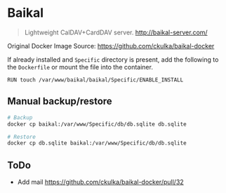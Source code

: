 # Baikal

> Lightweight CalDAV+CardDAV server. <http://baikal-server.com/>

Original Docker Image Source: <https://github.com/ckulka/baikal-docker>

If already installed and `Specific` directory is present, add the following to the `Dockerfile` or mount the file into the container.

`RUN touch /var/www/baikal/baikal/Specific/ENABLE_INSTALL`

## Manual backup/restore

```sh
# Backup
docker cp baikal:/var/www/Specific/db/db.sqlite db.sqlite

# Restore
docker cp db.sqlite baikal:/var/www/Specific/db/db.sqlite
```

## ToDo

- Add mail <https://github.com/ckulka/baikal-docker/pull/32>
